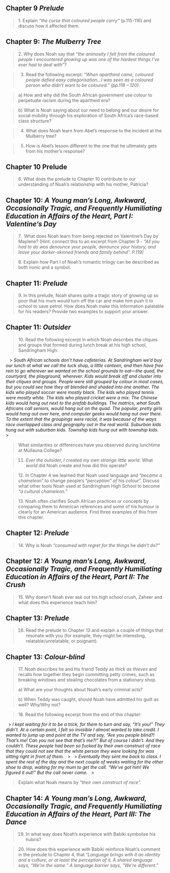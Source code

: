 ## Chapter 9 _Prelude_

> 1. Explain _“the curse that coloured people carry”_ (p.115-116) and discuss how it affected them.

## Chapter 9: _The Mulberry Tree_

> 2. Why does Noah say that _“the animosity I felt from the coloured people I encountered growing up was one of the hardest things I’ve ever had to deal with”?_

> 3. Read the following excerpt: _“When apartheid came, coloured people defied easy categorisation…I was seen as a coloured person who didn’t want to be coloured.” (pp.118 – 120)._

> a) How and why did the South African government use colour to perpetuate racism during the apartheid era?

> b) What is Noah saying about our need to belong and our desire for social mobility through his exploration of South Africa’s race-based class structure?

> 4. What does Noah learn from Abel’s response to the incident at the Mulberry tree?

> 5. How is Abel’s lesson different to the one that he ultimately gets from his mother’s response?

## Chapter 10 Prelude

> 6. What does the prelude to Chapter 10 contribute to our understanding of Noah’s relationship with his mother, Patricia?

## Chapter 10: _A Young man’s Long, Awkward, Occasionally Tragic, and Frequently Humiliating Education in Affairs of the Heart, Part I: Valentine’s Day_

> 7.  What does Noah learn from being rejected on Valentine’s Day by Maylene? (Hint: connect this to an excerpt from Chapter 9 - _“All you had to do was denounce your people, denounce your history, and leave your darker-skinned friends and family behind”. P.119)_

> 8. Explain how Part I of Noah’s romantic trilogy can be described as both ironic and a symbol.

## Chapter 11: _Prelude_

> 9. In this prelude, Noah shares quite a tragic story of growing up so poor that his mum would turn off the car and make him push it to school to save petrol. How does Noah make this information palatable for his readers? Provide two examples to support your answer.

## Chapter 11: _Outsider_

> 10. Read the following excerpt in which Noah describes the cliques and groups that formed during lunch break at his high school, Sandringham High:
> 
   > _South African schools don’t have cafeterias. At Sandringham we’d buy our lunch at what we call the tuck shop, a little canteen, and then have free rein to go wherever we wanted on the school grounds to eat—the quad, the courtyard, the playground, wherever. Kids would break off and cluster into their cliques and groups. People were still grouped by colour in most cases, but you could see how they all blended and shaded into one another. The kids who played soccer were mostly black. The kids who played tennis were mostly white. The kids who played cricket were a mix. The Chinese kids would hang out next to the prefab buildings. The matrics, what South Africans call seniors, would hang out on the quad. The popular, pretty girls would hang out over here, and computer geeks would hang out over there. To the extent that the groupings were racial, it was because of the ways race overlapped class and geography out in the real world. Suburban kids hung out with suburban kids. Township kids hung out with township kids._
   > 
> What similarities or differences have you observed during lunchtime at Mullauna College?

> 11.  _Ever the outsider, I created my own strange little world_. What _world_ did Noah create and how did this operate?

> 12. In Chapter 4 we learned that Noah used language and “_became a chameleon”_ to change people’s “_perception” of_ his _colour_”. Discuss what other tools Noah used at Sandringham High School to become _“a cultural chameleon.”_

> 13. Noah often clarifies South African practices or concepts by comparing them to American references and some of his humour is clearly for an American audience. Find three examples of this from this chapter.
## Chapter 12: _Prelude_

> 14. Why is Noah _“consumed with regret for the things_ he _didn’t do?”_
## Chapter 12: _A Young man’s Long, Awkward, Occasionally Tragic, and Frequently Humiliating Education in Affairs of the Heart, Part II: The Crush_

> 15. Why doesn’t Noah ever ask out his high school crush, Zaheer and what does this experience teach him?
## Chapter 13: _Prelude_

> 16. Read the prelude to Chapter 13 and explain a couple of things that resonate with you (for example, they might be interesting, relatable/unrelatable, or poignant).
## Chapter 13: _Colour-blind_

> 17. Noah describes he and his friend Teddy as _thick as thieves_ and recalls how together they begin committing petty crimes, such as breaking windows and stealing chocolates from a stationary shop.
> 
> a) What are your thoughts about Noah’s early criminal acts?

> b) When Teddy was caught, should Noah have admitted his guilt as well? Why/Why not?

> 18. Read the following excerpt from the end of this chapter:
> 
  > _I kept waiting for it to be a trick, for them to turn and say, “It’s you!” They didn’t. At a certain point, I felt so invisible I almost wanted to take credit. I wanted to jump up and point at the TV and say, “Are you people blind?! That’s me! Can you not see that that’s me?!” But of course I didn’t. And they couldn’t. These people had been so fucked by their own construct of race that they could not see that the white person they were looking for was sitting right in front of them._
  > 
  >  _Eventually they sent me back to class. I spent the rest of the day and the next couple of weeks waiting for the other shoe to drop, waiting for my mum to get the call. “We’ve got him! We figured it out!” But the call never came._
  >  
> Explain what Noah means by “_their own construct of race”._

## Chapter 14: _A Young man’s Long, Awkward, Occasionally Tragic, and Frequently Humiliating Education in Affairs of the Heart, Part III: The Dance_

> 19. In what way does Noah’s experience with Babiki symbolise his hubris?

> 20. How does this experience with Babiki reinforce Noah’s comment in the prelude to Chapter 4, that “_Language brings with it an identity and a culture, or at least the perception of it. A shared language says, “We’re the same.” A language barrier says, “We’re different.”_